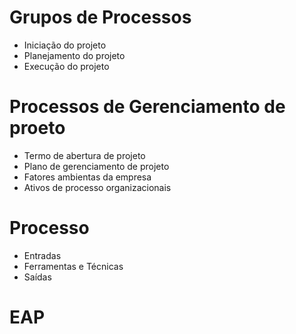 # Grupos de Processos
- Iniciação do projeto
- Planejamento do projeto
- Execução do projeto

# Processos de Gerenciamento de proeto

- Termo de abertura de projeto
- Plano de gerenciamento de projeto
- Fatores ambientas da empresa
- Ativos de processo organizacionais

# Processo
- Entradas
- Ferramentas e Técnicas
- Saídas

# EAP
